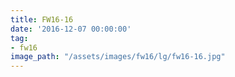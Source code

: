 ```yaml
---
title: FW16-16
date: '2016-12-07 00:00:00'
tag:
- fw16
image_path: "/assets/images/fw16/lg/fw16-16.jpg"
---
```

